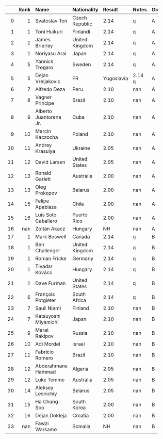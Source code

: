 |    |   Rank | Name                   | Nationality    | Result     | Notes   | Group   |
|---:|-------:|:-----------------------|:---------------|:-----------|:--------|:--------|
|  0 |      1 | Svatoslav Ton          | Czech Republic | 2.14       | q       | A       |
|  1 |      1 | Toni Huikuri           | Finlandi       | 2.14       | q       | A       |
|  2 |      1 | James Brierley         | United Kingdom | 2.14       | q       | A       |
|  3 |      1 | Noriyasu Arai          | Japan          | 2.14       | q       | A       |
|  4 |      5 | Yannick Tregaro        | Sweden         | 2.14       | q       | A       |
|  5 |      5 | Dejan Vreljakovic      | FR             | Yugoslavia | 2.14	q         | A       |
|  6 |      7 | Alfredo Deza           | Peru           | 2.10       | nan     | A       |
|  7 |      8 | Vagner Principe        | Brazil         | 2.10       | nan     | A       |
|  8 |      9 | Alberto Juantorena Jr. | Cuba           | 2.10       | nan     | A       |
|  9 |     10 | Marcin Kaczocha        | Poland         | 2.10       | nan     | A       |
| 10 |     11 | Andrey Krasulya        | Ukraine        | 2.05       | nan     | A       |
| 11 |     12 | David Larsen           | United States  | 2.05       | nan     | A       |
| 12 |     13 | Ronald Garlett         | Australia      | 2.00       | nan     | A       |
| 13 |     13 | Oleg Prokopov          | Belarus        | 2.00       | nan     | A       |
| 14 |     15 | Felipe Apablaza        | Chile          | 2.00       | nan     | A       |
| 15 |     16 | Luis Soto Caballero    | Puerto Rico    | 2.00       | nan     | A       |
| 16 |    nan | Zoltán Akacz           | Hungary        | NH         | nan     | A       |
| 17 |      1 | Mark Boswell           | Canada         | 2.14       | q       | B       |
| 18 |      1 | Ben Challenger         | United Kingdom | 2.14       | q       | B       |
| 19 |      1 | Roman Fricke           | Germany        | 2.14       | q       | B       |
| 20 |      1 | Tivadar Kovács         | Hungary        | 2.14       | q       | B       |
| 21 |      1 | Dave Furman            | United States  | 2.14       | q       | B       |
| 22 |      6 | François Potgieter     | South Africa   | 2.14       | q       | B       |
| 23 |      7 | Sauli Niemi            | Finland        | 2.10       | nan     | B       |
| 24 |      7 | Katsuyoshi Miyamichi   | Japan          | 2.10       | nan     | B       |
| 25 |      9 | Marat Rakipov          | Russia         | 2.10       | nan     | B       |
| 26 |     10 | Adi Mordel             | Israel         | 2.10       | nan     | B       |
| 27 |     11 | Fabrício Romero        | Brazil         | 2.10       | nan     | B       |
| 28 |     12 | Abderahmane Hammad     | Algeria        | 2.05       | nan     | B       |
| 29 |     12 | Luke Temme             | Australia      | 2.05       | nan     | B       |
| 30 |     14 | Aleksey Lesnichiy      | Belarus        | 2.05       | nan     | B       |
| 31 |     15 | Ha Chung-Soo           | South Korea    | 2.00       | nan     | B       |
| 32 |     16 | Dejan Dokleja          | Croatia        | 2.00       | nan     | B       |
| 33 |    nan | Fawzi Warsame          | Somalia        | NH         | nan     | B       |